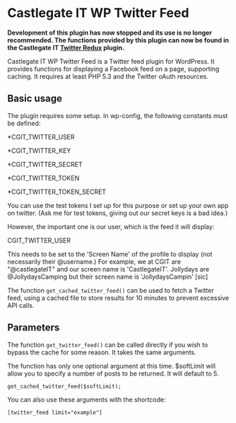 # Castlegate IT WP Twitter Feed #

**Development of this plugin has now stopped and its use is no longer recommended. The functions provided by this plugin can now be found in the Castlegate IT [Twitter Redux](http://github.com/castlegateit/cgit-wp-twitter-redux) plugin.**

Castlegate IT WP Twitter Feed is a Twitter feed plugin for WordPress. It provides functions for displaying a Facebook feed on a page, supporting caching. It requires at least PHP 5.3 and the Twitter oAuth resources.

## Basic usage ##

The plugin requires some setup. In wp-config, the following constants must be defined:

*CGIT_TWITTER_USER

*CGIT_TWITTER_KEY

*CGIT_TWITTER_SECRET

*CGIT_TWITTER_TOKEN

*CGIT_TWITTER_TOKEN_SECRET


You can use the test tokens I set up for this purpose or set up your own app on twitter.
(Ask me for test tokens, giving out our secret keys is a bad idea.)

However, the important one is our user, which is the feed it will display:

CGIT_TWITTER_USER

This needs to be set to the 'Screen Name' of the profile to display (not necessarily their @username.)
For example, we at CGIT are "@castlegateIT" and our screen name is 'CastlegateIT'.
Jollydays are @JollydaysCamping but their screen name is 'JollydaysCampin' [sic]

The function `get_cached_twitter_feed()` can be used to fetch a Twitter feed, using a cached file to store results for 10 minutes to prevent excessive API calls.

## Parameters ##

The function `get_twitter_feed()` can be called directly if you wish to bypass the cache for some reason. It takes the same arguments.

The function has only one optional argument at this time.
$softLimit will allow you to specify a number of posts to be returned. It will default to 5.

    get_cached_twitter_feed($softLimit);

You can also use these arguments with the shortcode:

    [twitter_feed limit="example"]
